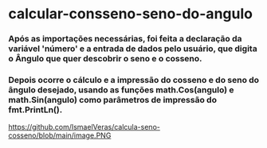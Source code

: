 # calcular-consseno-seno-do-angulo
### Após as importações necessárias, foi feita a declaração da variável 'número' e a entrada de dados pelo usuário, que digita o Ângulo que quer descobrir o seno e o cosseno.

### Depois ocorre o cálculo e a impressão do cosseno e do seno do ângulo desejado, usando as funções math.Cos(angulo) e math.Sin(angulo) como parâmetros de impressão do fmt.PrintLn().

https://github.com/IsmaelVeras/calcula-seno-cosseno/blob/main/image.PNG

